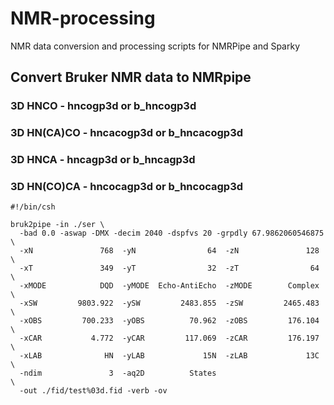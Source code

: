 # NMR-processing
NMR data conversion and processing scripts for NMRPipe and Sparky

## Convert Bruker NMR data to NMRpipe

### 3D HNCO - hncogp3d or b_hncogp3d
### 3D HN(CA)CO - hncacogp3d or b_hncacogp3d
### 3D HNCA - hncagp3d or b_hncagp3d
### 3D HN(CO)CA - hncocagp3d or b_hncocagp3d

```
#!/bin/csh

bruk2pipe -in ./ser \
  -bad 0.0 -aswap -DMX -decim 2040 -dspfvs 20 -grpdly 67.9862060546875  \
  -xN               768  -yN                64  -zN               128  \
  -xT               349  -yT                32  -zT                64  \
  -xMODE            DQD  -yMODE  Echo-AntiEcho  -zMODE        Complex  \
  -xSW         9803.922  -ySW         2483.855  -zSW         2465.483  \
  -xOBS         700.233  -yOBS          70.962  -zOBS         176.104  \
  -xCAR           4.772  -yCAR         117.069  -zCAR         176.197  \
  -xLAB              HN  -yLAB             15N  -zLAB             13C  \
  -ndim               3  -aq2D          States                         \
  -out ./fid/test%03d.fid -verb -ov
```
